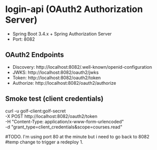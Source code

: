 # login-api (OAuth2 Authorization Server)

- Spring Boot 3.4.x + Spring Authorization Server
- Port: 8082

## OAuth2 Endpoints
- Discovery: http://localhost:8082/.well-known/openid-configuration
- JWKS:      http://localhost:8082/oauth2/jwks
- Token:     http://localhost:8082/oauth2/token
- Authorize: http://localhost:8082/oauth2/authorize

## Smoke test (client credentials)
curl -u golf-client:golf-secret \
  -X POST http://localhost:8082/oauth2/token \
  -H "Content-Type: application/x-www-form-urlencoded" \
  -d "grant_type=client_credentials&scope=courses.read"

#TODO.  I'm using port 80 at the minute but i need to go back to 8082
#temp change to trigger a redeploy 1.
